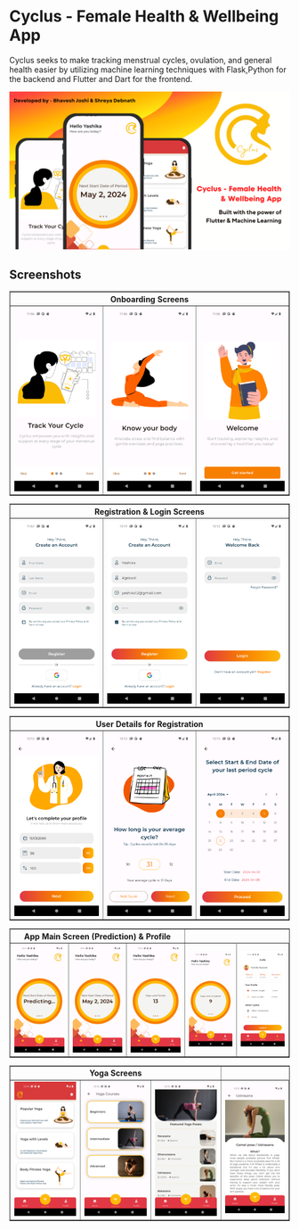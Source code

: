  # Cyclus - Female Health & Wellbeing App  
 
Cyclus seeks to make tracking menstrual cycles, ovulation,
and general health easier by utilizing machine learning techniques with Flask,Python for the
backend and Flutter and Dart for the frontend.


<img src="./app_model_shots/cyclus-readme.png" alt="" width="800">

## Screenshots
 
<table border>
     <tr>
        <th style="text-align:center" colspan="3">Onboarding Screens</th>
    </tr>
    <tr>
        <td><img src="./app_model_shots/onboarding1.png" alt="" width="220"></td>
        <td><img src="./app_model_shots/onboarding2.png" alt="" width="220"></td>
        <td><img src="./app_model_shots/onboarding3.png" alt="" width="220"></td>   
    <tr>
</table>

<table border>
     <tr>
        <th style="text-align:center" colspan="3">Registration & Login Screens</th>
    </tr>
    <tr>
        <td><img src="./app_model_shots/signup1.png" alt="" width="220"></td>
        <td><img src="./app_model_shots/signup3.png" alt="" width="220"></td>
        <td><img src="./app_model_shots/signin1.png" alt="" width="220"></td>
    <tr>
</table>

<table border>
     <tr>
        <th style="text-align:center" colspan="3">User Details for Registration</th>
    </tr>
    <tr>
        <td><img src="./app_model_shots/detail3.png" alt="" width="220"></td>
        <td><img src="./app_model_shots/detail4.png" alt="" width="220"></td>
        <td><img src="./app_model_shots/detail5.png" alt="" width="220"></td>
    <tr>
</table>

<table border>
     <tr>
        <th style="text-align:center" colspan="3">App Main Screen (Prediction) & Profile </th>
    </tr>
    <tr>
        <td><img src="./app_model_shots/main1.png" alt="" width="220"></td>
        <td><img src="./app_model_shots/main2.png" alt="" width="220"></td>
        <td><img src="./app_model_shots/main3.png" alt="" width="220"></td>
        <td><img src="./app_model_shots/main4.png" alt="" width="220"></td>
        <td><img src="./app_model_shots/profile1.png" alt="" width="220"></td>
    <tr>
</table>

<table border>
     <tr>
        <th style="text-align:center" colspan="3">Yoga Screens</th>
    </tr>
    <tr>
        <td><img src="./app_model_shots/yoga1.png" alt="" width="220"></td>
        <td><img src="./app_model_shots/yoga2.png" alt="" width="220"></td>
        <td><img src="./app_model_shots/yoga3.png" alt="" width="220"></td>
        <td><img src="./app_model_shots/yoga4.png" alt="" width="220"></td>
    <tr>
</table>


